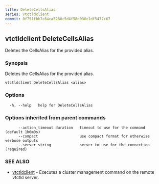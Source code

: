 ```yaml
---
title: DeleteCellsAlias
series: vtctldclient
commit: 0f751fbb7c64ca5280c5d4f58d038e1df5477c67
---
```

## vtctldclient DeleteCellsAlias

Deletes the CellsAlias for the provided alias.

### Synopsis

Deletes the CellsAlias for the provided alias.

```
vtctldclient DeleteCellsAlias <alias>
```

### Options

```
  -h, --help   help for DeleteCellsAlias
```

### Options inherited from parent commands

```
      --action_timeout duration   timeout to use for the command (default 1h0m0s)
      --compact                   use compact format for otherwise verbose outputs
      --server string             server to use for the connection (required)
```

### SEE ALSO

* [vtctldclient](../)	 - Executes a cluster management command on the remote vtctld server.

